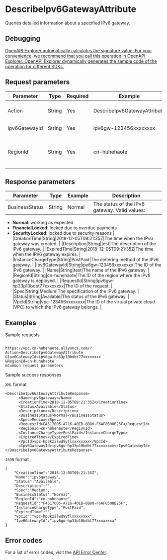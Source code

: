 # DescribeIpv6GatewayAttribute

Queries detailed information about a specified IPv6 gateway.

## Debugging

[OpenAPI Explorer automatically calculates the signature value. For your convenience, we recommend that you call this operation in OpenAPI Explorer. OpenAPI Explorer dynamically generates the sample code of the operation for different SDKs.](https://api.aliyun.com/#product=Vpc&api=DescribeIpv6GatewayAttribute&type=RPC&version=2016-04-28)

## Request parameters

|Parameter|Type|Required|Example|Description|
|---------|----|--------|-------|-----------|
|Action|String|Yes|DescribeIpv6GatewayAttribute|The operation that you want to perform. Set the value to **DescribeIpv6GatewayAttribute**. |
|Ipv6GatewayId|String|Yes|ipv6gw-123456xxxxxxxx|The ID of the IPv6 gateway that you want to query. |
|RegionId|String|Yes|cn-huhehaote|The ID of the region where the IPv6 gateway is deployed. You can call the [DescribeRegions](~~36063~~) operation to query the most recent region list. |

## Response parameters

|Parameter|Type|Example|Description|
|---------|----|-------|-----------|
|BusinessStatus|String|Normal|The status of the IPv6 gateway. Valid values:

 -   **Normal**: working as expected
-   **FinancialLocked**: locked due to overdue payments
-   **SecurityLocked**: locked due to security reasons |
|CreationTime|String|2018-12-05T09:21:35Z|The time when the IPv6 gateway was created. |
|Description|String|test|The description of the IPv6 gateway. |
|ExpiredTime|String|2018-12-05T09:21:35Z|The time when the IPv6 gateway expires. |
|InstanceChargeType|String|PostPaid|The metering method of the IPv6 gateway. |
|Ipv6GatewayId|String|ipv6gw-123456xxxxxxxx|The ID of the IPv6 gateway. |
|Name|String|test|The name of the IPv6 gateway. |
|RegionId|String|cn-huhehaote|The ID of the region where the IPv6 gateway is deployed. |
|RequestId|String|ipv6gw-hp33p10bdbt77xxxxxxxx|The ID of the request. |
|Spec|String|Medium|The specification of the IPv6 gateway. |
|Status|String|Available|The status of the IPv6 gateway. |
|VpcId|String|vpc-123456xxxxxxxx|The ID of the virtual private cloud \(VPC\) to which the IPv6 gateway belongs. |

## Examples

Sample requests

```

https://vpc.cn-huhehaote.aliyuncs.com/?Action=DescribeIpv6GatewayAttribute
&Ipv6GatewayId=ipv6gw-hp33p10bdbt77xxxxxxxx
&RegionId=cn-huhehaote
&Common request parameters

```

Sample success responses

`XML` format

```
<DescribeIpv6GatewayAttributeResponse>
	  <Name>ipv6gateway</Name>
	  <CreationTime>2018-12-05T09:21:35Z</CreationTime>
	  <Status>Available</Status>
	  <Description></Description>
	  <BusinessStatus>Normal</BusinessStatus>
	  <Spec>Medium</Spec>
	  <RequestId>F4517005-A716-40EB-8B80-F6AF8508B25F</RequestId>
	  <RegionId>cn-huhehaote</RegionId>
	  <InstanceChargeType>PostPaid</InstanceChargeType>
	  <ExpiredTime></ExpiredTime>
	  <VpcId>vpc-hp3kzilwd9yflxxxxxxxx</VpcId>
	  <Ipv6GatewayId>ipv6gw-hp33p10bdbt77xxxxxxxx</Ipv6GatewayId>
</DescribeIpv6GatewayAttributeResponse>
```

`JSON` format

```
{
	"CreationTime":"2018-12-05T09:21:35Z",
	"Name":"ipv6gateway",
	"Status":"Available",
	"Description":"",
	"Spec":"Medium",
	"BusinessStatus":"Normal",
	"RegionId":"cn-huhehaote",
	"RequestId":"F4517005-A716-40EB-8B80-F6AF8508B25F",
	"InstanceChargeType":"PostPaid",
	"ExpiredTime":"",
	"VpcId":"vpc-hp3kzilwd9yflxxxxxxxx",
	"Ipv6GatewayId":"ipv6gw-hp33p10bdbt77xxxxxxxx"
}
```

## Error codes

For a list of error codes, visit the [API Error Center](https://error-center.alibabacloud.com/status/product/Vpc).

